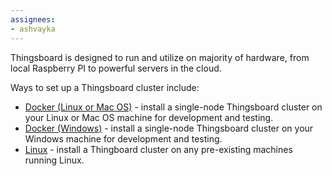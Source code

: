 ```yaml
---
assignees:
- ashvayka
---
```



Thingsboard is designed to run and utilize on majority of hardware, from local Raspberry PI to powerful servers in the cloud.

Ways to set up a Thingsboard cluster include:


 - [Docker (Linux or Mac OS)](/docs/user-guide/install/docker/) - install a single-node Thingsboard cluster on your Linux or Mac OS machine for development and testing.
 - [Docker (Windows)](/docs/user-guide/install/docker-windows/) - install a single-node Thingsboard cluster on your Windows machine for development and testing.
 - [Linux](/docs/user-guide/install/linux/) - install a Thingboard cluster on any pre-existing machines running Linux.
